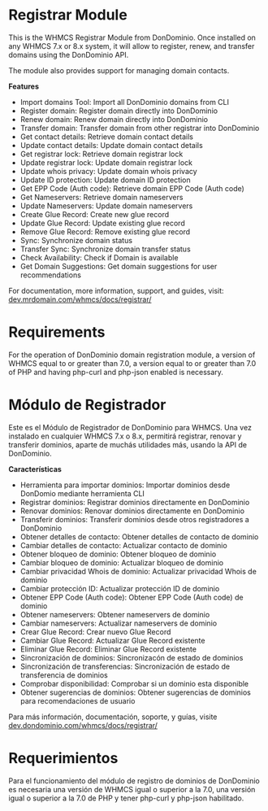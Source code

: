 # Registrar Module

This is the WHMCS Registrar Module from DonDominio. Once installed on any WHMCS 7.x or 8.x system, it will allow to register, renew, and transfer domains using the DonDominio API.

The module also provides support for managing domain contacts.

**Features**

- Import domains Tool: Import all DonDominio domains from CLI
- Register domain: Register domain directly into DonDominio
- Renew domain: Renew domain directly into DonDominio
- Transfer domain: Transfer domain from other registrar into DonDominio
- Get contact details: Retrieve domain contact details
- Update contact details: Update domain contact details
- Get registrar lock: Retrieve domain registrar lock
- Update registrar lock: Update domain registrar lock
- Update whois privacy: Update domain whois privacy
- Update ID protection: Update domain ID protection
- Get EPP Code (Auth code): Retrieve domain EPP Code (Auth code)
- Get Nameservers: Retrieve domain nameservers
- Update Nameservers: Update domain nameservers
- Create Glue Record: Create new glue record
- Update Glue Record: Update existing glue record
- Remove Glue Record: Remove existing glue record
- Sync: Synchronize domain status
- Transfer Sync: Synchronize domain transfer status
- Check Availability: Check if Domain is available
- Get Domain Suggestions: Get domain suggestions for user recommendations

For documentation, more information, support, and guides, visit: [dev.mrdomain.com/whmcs/docs/registrar/](dev.mrdomain.com/whmcs/docs/registrar/)

# Requirements

For the operation of DonDominio domain registration module, a version of WHMCS equal to or greater than 7.0, a version equal to or greater than 7.0 of PHP and having php-curl and php-json enabled is necessary.


# Módulo de Registrador

Este es el Módulo de Registrador de DonDominio para WHMCS. Una vez instalado en cualquier WHMCS 7.x o 8.x,
permitirá registrar, renovar y transferir dominios, aparte de muchás utilidades más, usando la API de DonDominio.

**Características**

- Herramienta para importar dominios: Importar dominios desde DonDomio mediante herramienta CLI
- Registrar dominios: Registrar dominios directamente en DonDominio
- Renovar dominios: Renovar dominios directamente en DonDominio
- Transferir dominios: Transferir dominios desde otros registradores a DonDominio
- Obtener detalles de contacto: Obtener detalles de contacto de dominio
- Cambiar detalles de contacto: Actualizar contacto de dominio
- Obtener bloqueo de dominio: Obtener bloqueo de dominio
- Cambiar bloqueo de dominio: Actualizar bloqueo de dominio
- Cambiar privacidad Whois de dominio: Actualizar privacidad Whois de dominio
- Cambiar protección ID: Actualizar protección ID de dominio
- Obtener EPP Code (Auth code): Obtener EPP Code (Auth code) de dominio
- Obtener nameservers: Obtener nameservers de dominio
- Cambiar nameservers: Actualizar nameservers de dominio
- Crear Glue Record: Crear nuevo Glue Record
- Cambiar Glue Record: Actualizar Glue Record existente
- Eliminar Glue Record: Eliminar Glue Record existente
- Sincronización de dominios: Sincronizacón de estado de dominios
- Sincronización de transferencias: Sincronización de estado de transferencia de dominios
- Comprobar disponibilidad: Comprobar si un dominio esta disponible
- Obtener sugerencias de dominios: Obtener sugerencias de dominios para recomendaciones de usuario

Para más información, documentación, soporte, y guías, visite [dev.dondominio.com/whmcs/docs/registrar/](https://dev.dondominio.com/whmcs/docs/registrar/)

# Requerimientos

Para el funcionamiento del módulo de registro de dominios de DonDominio es necesaria una versión de WHMCS igual o superior a la 7.0, una versión igual o superior a la 7.0 de PHP y tener php-curl y php-json habilitado.